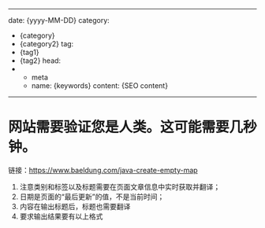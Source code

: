 ---
date: {yyyy-MM-DD}
category:
  - {category}
  - {category2}
tag:
  - {tag1}
  - {tag2}
head:
  - - meta
    - name: {keywords}
      content: {SEO content}
------
# 网站需要验证您是人类。这可能需要几秒钟。

链接：https://www.baeldung.com/java-create-empty-map 
1. 注意类别和标签以及标题需要在页面文章信息中实时获取并翻译；
2. 日期是页面的“最后更新”的值，不是当前时间；
3. 内容在输出标题后，标题也需要翻译
4. 要求输出结果要有以上格式